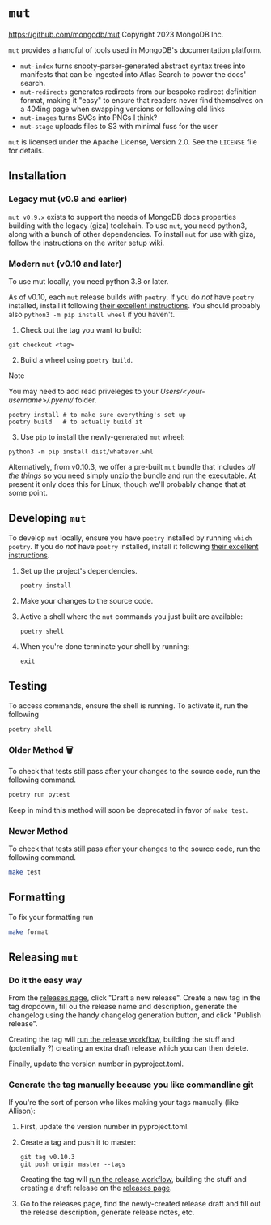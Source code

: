 # `mut`

https://github.com/mongodb/mut
Copyright 2023 MongoDB Inc.

`mut` provides a handful of tools used in MongoDB's documentation platform.

- `mut-index` turns snooty-parser-generated abstract syntax trees into manifests
  that can be ingested into Atlas Search to power the docs' search.
- `mut-redirects` generates redirects from our bespoke redirect definition format,
  making it "easy" to ensure that readers never find themselves on a 404ing page
  when swapping versions or following old links
- `mut-images` turns SVGs into PNGs I think?
- `mut-stage` uploads files to S3 with minimal fuss for the user

`mut` is licensed under the Apache License, Version 2.0.
See the `LICENSE` file for details.

## Installation

### Legacy mut (v0.9 and earlier)

`mut v0.9.x` exists to support the needs of MongoDB docs properties building with the legacy (giza)
toolchain. To use `mut`, you need python3, along with a bunch of other dependencies.
To install `mut` for use with giza, follow the instructions on the writer setup wiki.

### Modern `mut` (v0.10 and later)

To use mut locally, you need python 3.8 or later.

As of v0.10, each `mut` release builds with `poetry`.
If you do _not_ have `poetry` installed, install it following
[their excellent instructions](https://python-poetry.org/docs/).
You should probably also `python3 -m pip install wheel` if you haven't.

1. Check out the tag you want to build:

```shell
git checkout <tag>
```

2. Build a wheel using `poetry build`.

> [!NOTE]
> You may need to add read priveleges to your _Users/\<your-username>/.pyenv/_ folder.

```shell
poetry install # to make sure everything's set up
poetry build   # to actually build it
```

3. Use `pip` to install the newly-generated `mut` wheel:

```shell
python3 -m pip install dist/whatever.whl
```

Alternatively, from v0.10.3, we offer a pre-built `mut` bundle that includes
_all the things_ so you need simply unzip the bundle and run the executable.
At present it only does this for Linux, though we'll probably change that at some point.

## Developing `mut`

To develop `mut` locally, ensure you have `poetry` installed by running `which poetry`.
If you do _not_ have `poetry` installed, install it following
[their excellent instructions](https://python-poetry.org/docs/).

1. Set up the project's dependencies.

   ```
   poetry install
   ```

2. Make your changes to the source code.

3. Active a shell where the `mut` commands you just built are available:

   ```
   poetry shell
   ```

4. When you're done terminate your shell by running:

   ```
   exit
   ```

## Testing

To access commands, ensure the shell is running. To activate it, run the following

```bash
poetry shell
```

### Older Method 🗑️

To check that tests still pass after your changes to the source code, run the following command.

```bash
poetry run pytest
```

Keep in mind this method will soon be deprecated in favor of `make test`.

### Newer Method

To check that tests still pass after your changes to the source code, run the following command.

```bash
make test
```

## Formatting

To fix your formatting run

```bash
make format
```

## Releasing `mut`

### Do it the easy way

From the [releases page](https://github.com/mongodb/mut/releases), click "Draft a new release".
Create a new tag in the tag dropdown, fill ou the release name and description, generate
the changelog using the handy changelog generation button, and click "Publish release".

Creating the tag will [run the release workflow](https://github.com/mongodb/mut/blob/master/.github/workflows/release.yml),
building the stuff and (potentially ?) creating an extra draft release which you can then delete.

Finally, update the version number in pyproject.toml.

### Generate the tag manually because you like commandline git

If you're the sort of person who likes making your tags manually (like Allison):

1. First, update the version number in pyproject.toml.

2. Create a tag and push it to master:

   ```shell
   git tag v0.10.3
   git push origin master --tags
   ```

   Creating the tag will [run the release workflow](https://github.com/mongodb/mut/blob/master/.github/workflows/release.yml),
   building the stuff and creating a draft release on the [releases page](https://github.com/mongodb/mut/releases).

3. Go to the releases page, find the newly-created release draft and fill out the
   release description, generate release notes, etc.
